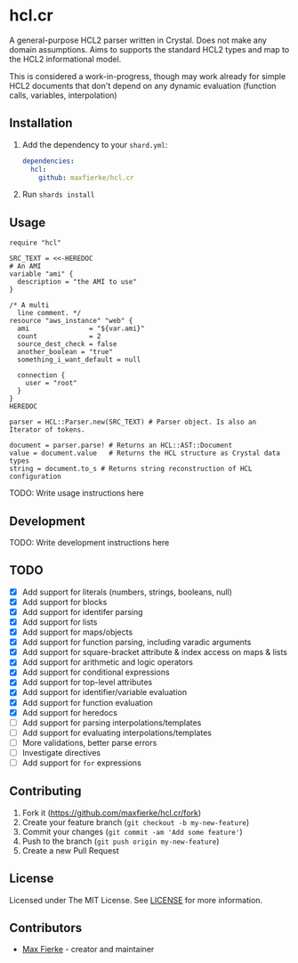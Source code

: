 # hcl.cr

A general-purpose HCL2 parser written in Crystal. Does not make any domain assumptions.
Aims to supports the standard HCL2 types and map to the HCL2 informational model.

This is considered a work-in-progress, though may work already for simple HCL2
documents that don't depend on any dynamic evaluation (function calls, variables, interpolation)

## Installation

1. Add the dependency to your `shard.yml`:

   ```yaml
   dependencies:
     hcl:
       github: maxfierke/hcl.cr
   ```

2. Run `shards install`

## Usage

```crystal
require "hcl"

SRC_TEXT = <<-HEREDOC
# An AMI
variable "ami" {
  description = "the AMI to use"
}

/* A multi
  line comment. */
resource "aws_instance" "web" {
  ami               = "${var.ami}"
  count             = 2
  source_dest_check = false
  another_boolean = "true"
  something_i_want_default = null

  connection {
    user = "root"
  }
}
HEREDOC

parser = HCL::Parser.new(SRC_TEXT) # Parser object. Is also an Iterator of tokens.

document = parser.parse! # Returns an HCL::AST::Document
value = document.value   # Returns the HCL structure as Crystal data types
string = document.to_s # Returns string reconstruction of HCL configuration
```

TODO: Write usage instructions here

## Development

TODO: Write development instructions here

## TODO

- [X] Add support for literals (numbers, strings, booleans, null)
- [X] Add support for blocks
- [X] Add support for identifer parsing
- [X] Add support for lists
- [X] Add support for maps/objects
- [X] Add support for function parsing, including varadic arguments
- [X] Add support for square-bracket attribute & index access on maps & lists
- [X] Add support for arithmetic and logic operators
- [X] Add support for conditional expressions
- [X] Add support for top-level attributes
- [X] Add support for identifier/variable evaluation
- [X] Add support for function evaluation
- [X] Add support for heredocs
- [ ] Add support for parsing interpolations/templates
- [ ] Add support for evaluating interpolations/templates
- [ ] More validations, better parse errors
- [ ] Investigate directives
- [ ] Add support for `for` expressions

## Contributing

1. Fork it (<https://github.com/maxfierke/hcl.cr/fork>)
2. Create your feature branch (`git checkout -b my-new-feature`)
3. Commit your changes (`git commit -am 'Add some feature'`)
4. Push to the branch (`git push origin my-new-feature`)
5. Create a new Pull Request

## License

Licensed under The MIT License. See [LICENSE](LICENSE) for more information.

## Contributors

- [Max Fierke](https://github.com/maxfierke) - creator and maintainer

